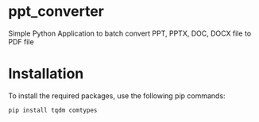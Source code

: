 # ppt_converter
Simple Python Application to batch convert PPT, PPTX, DOC, DOCX file to PDF file

# Installation

To install the required packages, use the following pip commands:

```bash
pip install tqdm comtypes
```
